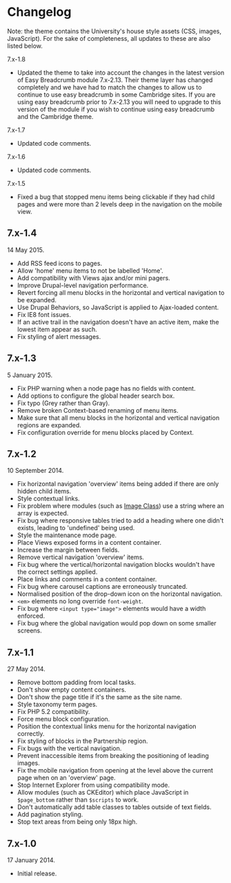 Changelog
=========

Note: the theme contains the University's house style assets (CSS, images, JavaScript). For the sake of completeness, all updates to these are also listed below.

7.x-1.8

* Updated the theme to take into account the changes in the latest version of Easy Breadcrumb module 7.x-2.13. Their theme layer has changed completely and we have had to match the changes to allow us to continue to use easy breadcrumb in some Cambridge sites. If you are using easy breadcrumb prior to 7.x-2.13 you will need to upgrade to this version of the module if you wish to continue using easy breadcrumb and the Cambridge theme. 

7.x-1.7

* Updated code comments.

7.x-1.6

* Updated code comments.

7.x-1.5

* Fixed a bug that stopped menu items being clickable if they had child pages
  and were more than 2 levels deep in the navigation on the mobile view.

7.x-1.4
-------

14 May 2015.

* Add RSS feed icons to pages.
* Allow 'home' menu items to not be labelled 'Home'.
* Add compatibility with Views ajax and/or mini pagers.
* Improve Drupal-level navigation performance.
* Revert forcing all menu blocks in the horizontal and vertical navigation to be expanded.
* Use Drupal Behaviors, so JavaScript is applied to Ajax-loaded content.
* Fix IE8 font issues.
* If an active trail in the navigation doesn't have an active item, make the lowest item appear as such.
* Fix styling of alert messages.

7.x-1.3
-------

5 January 2015.

* Fix PHP warning when a node page has no fields with content.
* Add options to configure the global header search box.
* Fix typo (Grey rather than Gray).
* Remove broken Context-based renaming of menu items.
* Make sure that all menu blocks in the horizontal and vertical navigation regions are expanded.
* Fix configuration override for menu blocks placed by Context.

7.x-1.2
-------

10 September 2014.

* Fix horizontal navigation 'overview' items being added if there are only hidden child items.
* Style contextual links.
* Fix problem where modules (such as [Image Class](https://drupal.org/node/2246595#comment-8769415)) use a string where an array is expected.
* Fix bug where responsive tables tried to add a heading where one didn't exists, leading to 'undefined' being used.
* Style the maintenance mode page.
* Place Views exposed forms in a content container.
* Increase the margin between fields.
* Remove vertical navigation 'overview' items.
* Fix bug where the vertical/horizontal navigation blocks wouldn't have the correct settings applied.
* Place links and comments in a content container.
* Fix bug where carousel captions are erroneously truncated.
* Normalised position of the drop-down icon on the horizontal navigation.
* `<em>` elements no long override `font-weight`.
* Fix bug where `<input type="image">` elements would have a width enforced.
* Fix bug where the global navigation would pop down on some smaller screens.

7.x-1.1
-------

27 May 2014.

* Remove bottom padding from local tasks.
* Don't show empty content containers.
* Don't show the page title if it's the same as the site name.
* Style taxonomy term pages.
* Fix PHP 5.2 compatibility.
* Force menu block configuration.
* Position the contextual links menu for the horizontal navigation correctly.
* Fix styling of blocks in the Partnership region.
* Fix bugs with the vertical navigation.
* Prevent inaccessible items from breaking the positioning of leading images.
* Fix the mobile navigation from opening at the level above the current page when on an 'overview' page.
* Stop Internet Explorer from using compatibility mode.
* Allow modules (such as CKEditor) which place JavaScript in `$page_bottom` rather than `$scripts` to work.
* Don't automatically add table classes to tables outside of text fields.
* Add pagination styling.
* Stop text areas from being only 18px high.

7.x-1.0
-------

17 January 2014.

* Initial release.
